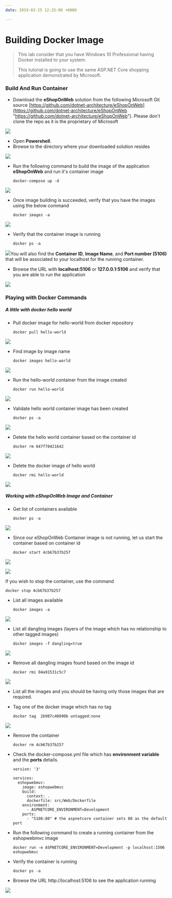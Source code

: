 ```yaml
---
date: 2019-03-25 12:25:06 +0000

---
```

# Building Docker Image

> This lab consider that you have Windows 10 Professional having Docker installed to your system.
>
> This tutorial is going to use the same ASP.NET Core shopping application demonstrated by Microsoft.

### Build And Run Container

* Download the **eShopOnWeb** solution from the following Microsoft Git source [https://github.com/dotnet-architecture/eShopOnWeb](https://github.com/dotnet-architecture/eShopOnWeb "https://github.com/dotnet-architecture/eShopOnWeb"). Please don't clone the repo as it is the proprietary of Microsoft

![](/uploads/eshopweb_github_repo.png)

* Open **Powershell**.
* Browse to the directory where your downloaded solution resides

![](/uploads/browse_solution_dir.png)

* Run the following command to build the image of the application **eShopOnWeb** and run it's container image

      docker-compose up -d

![](/uploads/docker_compose.png)

* Once image building is succeeded, verify that you have the images using the below command

      docker images -a

![](/uploads/docker_list_images.png)

* Verify that the container image is running

      docker ps -a

![](/uploads/docker_container.png)You will also find the **Container ID**, **Image Name**, and **Port number (5106)** that will be associated to your localhost for the running container.

* Browse the URL with **localhost:5106** or **127.0.0.1:5106** and verify that you are able to run the application

![](/uploads/docker_container_running.png)

### Playing with Docker Commands

##### A little with docker hello world

* Pull docker image for hello-world from docker repository

      docker pull hello-world

![](/uploads/docker_pull_helloworld.png)

* Find image by image name

      docker images hello-world

![](/uploads/docker_find_helloworld_image.png)

* Run the hello-world container from the image created

      docker run hello-world

![](/uploads/docker_run_helloworld_image.png)

* Validate hello world container image has been created

      docker ps -a

![](/uploads/docker_helloworld_container.png)

* Delete the hello world container based on the container id

      docker rm 647f70421642

![](/uploads/docker_delete_helloworld_container.png)

* Delete the docker image of hello world

      docker rmi hello-world

![](/uploads/docker_delete_helloworld_image.png)

##### Working with eShopOnWeb Image and Container

* Get list of containers available

      docker ps -a

![](/uploads/docker_list_containers.png)

* Since our eShopOnWeb Container image is not running, let us start the container based on container id

      docker start 4cb67b37b257

![](/uploads/docker_start_container.png)

![](/uploads/docker_running_container.png)

If you wish to stop the container, use the command 

    docker stop 4cb67b37b257

* List all images available

      docker images -a

![](/uploads/docker_list_images1.png)

* List all dangling images (layers of the image which has no relationship to other tagged images)

      docker images -f dangling=true

![](/uploads/docker_dangling_images.png)

* Remove all dangling images found based on the image id

      docker rmi 04a91531c5c7

![](/uploads/docker_delete_dangling_images.png)

* List all the images and you should be having only those images that are required.
* Tag one of the docker image which has no tag

      docker tag  2b987c40890b untagged:none

![](/uploads/docker_tag_image.png)

* Remove the container

      docker rm 4cb67b37b257


* Check the docker-compose.yml file which has **environment variable** and the **ports** details.

      version: '3'
      
      services:
        eshopwebmvc:
          image: eshopwebmvc
          build:
            context: .
            dockerfile: src/Web/Dockerfile
          environment:
            - ASPNETCORE_ENVIRONMENT=Development
          ports:
            - "5106:80" # the aspnetcore container sets 80 as the default port


* Run the following command to create a running container from the eshopwebmvc image

      docker run -e ASPNETCORE_ENVIRONMENT=Development -p localhost:1506 eshopwebmvc


* Verify the container is running

      docker ps -a


* Browse the URL http://localhost:5106 to see the application running

![](/uploads/docker_container_running.png)